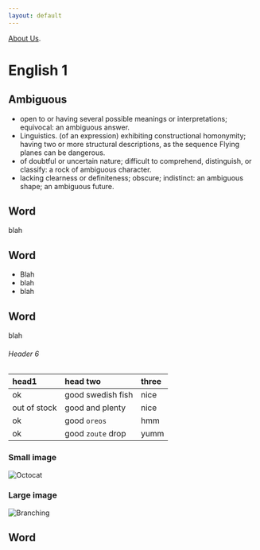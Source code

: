 ```yaml
---
layout: default
---
```


[About Us](./another-page.html).


# English 1



## Ambiguous

*   open to or having several possible meanings or interpretations; equivocal:
    an ambiguous answer.
*   Linguistics. (of an expression) exhibiting constructional homonymity; having two or 
    more structural descriptions, as the sequence Flying planes can be dangerous.
*   of doubtful or uncertain nature; difficult to comprehend, distinguish, or classify:
    a rock of ambiguous character.
*   lacking clearness or definiteness; obscure; indistinct:
    an ambiguous shape;
    an ambiguous future.

## Word

blah

## Word

*   Blah
*   blah
*   blah

## Word

blah

###### Header 6

| head1        | head two          | three |
|:-------------|:------------------|:------|
| ok           | good swedish fish | nice  |
| out of stock | good and plenty   | nice  |
| ok           | good `oreos`      | hmm   |
| ok           | good `zoute` drop | yumm  |

### Small image

![Octocat](https://github.githubassets.com/images/icons/emoji/octocat.png)

### Large image

![Branching](https://guides.github.com/activities/hello-world/branching.png)


## Word



